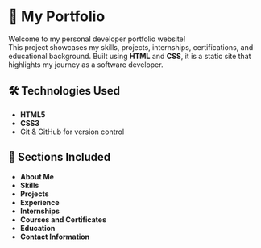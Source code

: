 # 💼 My Portfolio

Welcome to my personal developer portfolio website!  
This project showcases my skills, projects, internships, certifications, and educational background. Built using **HTML** and **CSS**, it is a static site that highlights my journey as a software developer.

<!-- ## 🚀 Live Demo
🌐 [View My Portfolio](http://127.0.0.1:5500/index.html)-->


## 🛠️ Technologies Used

- **HTML5**
- **CSS3**
- Git & GitHub for version control

## 📂 Sections Included

- **About Me**
- **Skills**
- **Projects**
- **Experience**
- **Internships**
- **Courses and Certificates**
- **Education**
- **Contact Information**
